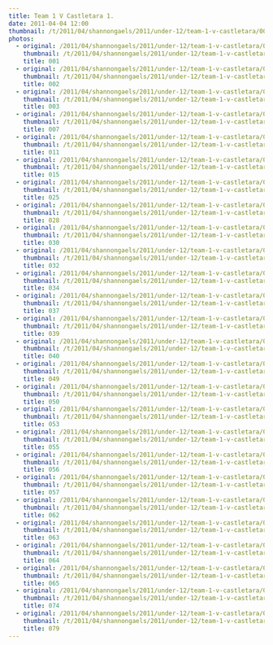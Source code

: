 ```yaml
---
title: Team 1 V Castletara 1.
date: 2011-04-04 12:00
thumbnail: /t/2011/04/shannongaels/2011/under-12/team-1-v-castletara/001.jpg
photos:
  - original: /2011/04/shannongaels/2011/under-12/team-1-v-castletara/001.jpg
    thumbnail: /t/2011/04/shannongaels/2011/under-12/team-1-v-castletara/001.jpg
    title: 001
  - original: /2011/04/shannongaels/2011/under-12/team-1-v-castletara/002.jpg
    thumbnail: /t/2011/04/shannongaels/2011/under-12/team-1-v-castletara/002.jpg
    title: 002
  - original: /2011/04/shannongaels/2011/under-12/team-1-v-castletara/003.jpg
    thumbnail: /t/2011/04/shannongaels/2011/under-12/team-1-v-castletara/003.jpg
    title: 003
  - original: /2011/04/shannongaels/2011/under-12/team-1-v-castletara/007.jpg
    thumbnail: /t/2011/04/shannongaels/2011/under-12/team-1-v-castletara/007.jpg
    title: 007
  - original: /2011/04/shannongaels/2011/under-12/team-1-v-castletara/011.jpg
    thumbnail: /t/2011/04/shannongaels/2011/under-12/team-1-v-castletara/011.jpg
    title: 011
  - original: /2011/04/shannongaels/2011/under-12/team-1-v-castletara/015.jpg
    thumbnail: /t/2011/04/shannongaels/2011/under-12/team-1-v-castletara/015.jpg
    title: 015
  - original: /2011/04/shannongaels/2011/under-12/team-1-v-castletara/025.jpg
    thumbnail: /t/2011/04/shannongaels/2011/under-12/team-1-v-castletara/025.jpg
    title: 025
  - original: /2011/04/shannongaels/2011/under-12/team-1-v-castletara/028.jpg
    thumbnail: /t/2011/04/shannongaels/2011/under-12/team-1-v-castletara/028.jpg
    title: 028
  - original: /2011/04/shannongaels/2011/under-12/team-1-v-castletara/030.jpg
    thumbnail: /t/2011/04/shannongaels/2011/under-12/team-1-v-castletara/030.jpg
    title: 030
  - original: /2011/04/shannongaels/2011/under-12/team-1-v-castletara/032.jpg
    thumbnail: /t/2011/04/shannongaels/2011/under-12/team-1-v-castletara/032.jpg
    title: 032
  - original: /2011/04/shannongaels/2011/under-12/team-1-v-castletara/034.jpg
    thumbnail: /t/2011/04/shannongaels/2011/under-12/team-1-v-castletara/034.jpg
    title: 034
  - original: /2011/04/shannongaels/2011/under-12/team-1-v-castletara/037.jpg
    thumbnail: /t/2011/04/shannongaels/2011/under-12/team-1-v-castletara/037.jpg
    title: 037
  - original: /2011/04/shannongaels/2011/under-12/team-1-v-castletara/039.jpg
    thumbnail: /t/2011/04/shannongaels/2011/under-12/team-1-v-castletara/039.jpg
    title: 039
  - original: /2011/04/shannongaels/2011/under-12/team-1-v-castletara/040.jpg
    thumbnail: /t/2011/04/shannongaels/2011/under-12/team-1-v-castletara/040.jpg
    title: 040
  - original: /2011/04/shannongaels/2011/under-12/team-1-v-castletara/049.jpg
    thumbnail: /t/2011/04/shannongaels/2011/under-12/team-1-v-castletara/049.jpg
    title: 049
  - original: /2011/04/shannongaels/2011/under-12/team-1-v-castletara/050.jpg
    thumbnail: /t/2011/04/shannongaels/2011/under-12/team-1-v-castletara/050.jpg
    title: 050
  - original: /2011/04/shannongaels/2011/under-12/team-1-v-castletara/053.jpg
    thumbnail: /t/2011/04/shannongaels/2011/under-12/team-1-v-castletara/053.jpg
    title: 053
  - original: /2011/04/shannongaels/2011/under-12/team-1-v-castletara/055.jpg
    thumbnail: /t/2011/04/shannongaels/2011/under-12/team-1-v-castletara/055.jpg
    title: 055
  - original: /2011/04/shannongaels/2011/under-12/team-1-v-castletara/056.jpg
    thumbnail: /t/2011/04/shannongaels/2011/under-12/team-1-v-castletara/056.jpg
    title: 056
  - original: /2011/04/shannongaels/2011/under-12/team-1-v-castletara/057.jpg
    thumbnail: /t/2011/04/shannongaels/2011/under-12/team-1-v-castletara/057.jpg
    title: 057
  - original: /2011/04/shannongaels/2011/under-12/team-1-v-castletara/062.jpg
    thumbnail: /t/2011/04/shannongaels/2011/under-12/team-1-v-castletara/062.jpg
    title: 062
  - original: /2011/04/shannongaels/2011/under-12/team-1-v-castletara/063.jpg
    thumbnail: /t/2011/04/shannongaels/2011/under-12/team-1-v-castletara/063.jpg
    title: 063
  - original: /2011/04/shannongaels/2011/under-12/team-1-v-castletara/064.jpg
    thumbnail: /t/2011/04/shannongaels/2011/under-12/team-1-v-castletara/064.jpg
    title: 064
  - original: /2011/04/shannongaels/2011/under-12/team-1-v-castletara/065.jpg
    thumbnail: /t/2011/04/shannongaels/2011/under-12/team-1-v-castletara/065.jpg
    title: 065
  - original: /2011/04/shannongaels/2011/under-12/team-1-v-castletara/074.jpg
    thumbnail: /t/2011/04/shannongaels/2011/under-12/team-1-v-castletara/074.jpg
    title: 074
  - original: /2011/04/shannongaels/2011/under-12/team-1-v-castletara/079.jpg
    thumbnail: /t/2011/04/shannongaels/2011/under-12/team-1-v-castletara/079.jpg
    title: 079
---
```

